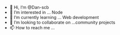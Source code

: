 - 👋 Hi, I’m @Dan-scb
- 👀 I’m interested in ... Node
- 🌱 I’m currently learning ... Web development
- 💞️ I’m looking to collaborate on ...community projects
- 📫 How to reach me ...

<!---
Dan-scb/Dan-scb is a ✨ special ✨ repository because its `README.md` (this file) appears on your GitHub profile.
You can click the Preview link to take a look at your changes.
--->
